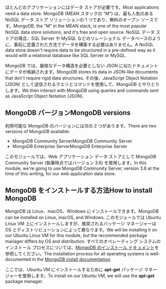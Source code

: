 <span data-ttu-id="5412b-101">ほとんどのアプリケーションにはデータ ストアが必要です。</span><span class="sxs-lookup"><span data-stu-id="5412b-101">Most applications need a data store.</span></span> <span data-ttu-id="5412b-102">MongoDB (MEAN スタックの "M") は、最も人気のある NoSQL データ ストア ソリューションの 1 つであり、無料のオープン ソースです。</span><span class="sxs-lookup"><span data-stu-id="5412b-102">MongoDB, the "M" in the MEAN stack, is one of the most popular NoSQL data store solutions, and it's free and open source.</span></span> <span data-ttu-id="5412b-103">NoSQL データ ストアの場合、SQL Server や MySQL などのリレーショナル データベースのように、事前に定義された方法でデータを構築する必要はありません。</span><span class="sxs-lookup"><span data-stu-id="5412b-103">A NoSQL data store doesn't require data to be structured in a pre-defined way as it would with a relational database like SQL Server or MySQL.</span></span>

<span data-ttu-id="5412b-104">MongoDB では、厳格なデータ構造を必要としない JSON に似たドキュメントにデータが格納されます。</span><span class="sxs-lookup"><span data-stu-id="5412b-104">MongoDB stores its data in JSON-like documents that don't require rigid data structures.</span></span> <span data-ttu-id="5412b-105">その後、JavaScript Object Notation (JSON) として送信されるクエリとコマンドを使用して、MongoDB とやりとりします。</span><span class="sxs-lookup"><span data-stu-id="5412b-105">We then interact with MongoDB using queries and commands sent as JavaScript Object Notation (JSON).</span></span>

## <a name="mongodb-versions"></a><span data-ttu-id="5412b-106">MongoDB バージョン</span><span class="sxs-lookup"><span data-stu-id="5412b-106">MongoDB versions</span></span>

<span data-ttu-id="5412b-107">利用可能な MongoDB のバージョンには次の 2 つがあります。</span><span class="sxs-lookup"><span data-stu-id="5412b-107">There are two versions of MongoDB available:</span></span>

- <span data-ttu-id="5412b-108">MongoDB Community Server</span><span class="sxs-lookup"><span data-stu-id="5412b-108">MongoDB Community Server</span></span>
- <span data-ttu-id="5412b-109">MongoDB Enterprise Server</span><span class="sxs-lookup"><span data-stu-id="5412b-109">MongoDB Enterprise Server</span></span>

<span data-ttu-id="5412b-110">このモジュールでは、Web アプリケーション データ ストアとして MongoDB Community Server (執筆時点ではバージョン 3.6) を使用します。</span><span class="sxs-lookup"><span data-stu-id="5412b-110">In this module, we're going to use MongoDB Community Server, version 3.6 at the time of this writing, for our web application data store.</span></span>

## <a name="how-to-install-mongodb"></a><span data-ttu-id="5412b-111">MongoDB をインストールする方法</span><span class="sxs-lookup"><span data-stu-id="5412b-111">How to install MongoDB</span></span>

<span data-ttu-id="5412b-112">MongoDB は Linux、macOS、Windows にインストールできます。</span><span class="sxs-lookup"><span data-stu-id="5412b-112">MongoDB can be installed on Linux, macOS, and Windows.</span></span> <span data-ttu-id="5412b-113">このモジュールでは Ubuntu Linux VM 上にインストールしますが、推奨されるパッケージ マネージャーは OS とディストリビューションによって異なります。</span><span class="sxs-lookup"><span data-stu-id="5412b-113">We will be installing it on our Ubuntu Linux VM for this module, but the recommended package manager differs by OS and distribution.</span></span> <span data-ttu-id="5412b-114">すべてのオペレーティング システムのインストール プロセスについては、[MongoDB のインストール ドキュメント](https://docs.mongodb.com/manual/administration/install-community/)を参照してください。</span><span class="sxs-lookup"><span data-stu-id="5412b-114">The installation process for all operating systems is well-documented in the [MongoDB install documentation](https://docs.mongodb.com/manual/administration/install-community/).</span></span>

<span data-ttu-id="5412b-115">ここでは、Ubuntu VM にインストールするために **apt-get** パッケージ マネージャーを使用します。</span><span class="sxs-lookup"><span data-stu-id="5412b-115">To install on our Ubuntu VM, we will use the **apt-get** package manager.</span></span>